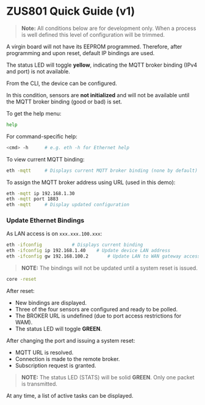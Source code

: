 # ZUS801 Quick Guide (v1)

> **Note:** All conditions below are for development only. When a process is well defined this level of configuration will be trimmed.

A virgin board will not have its EEPROM programmed. Therefore, after programming and upon reset, default IP bindings are used.

The status LED will toggle **yellow**, indicating the MQTT broker binding (IPv4 and port) is not available.

From the CLI, the device can be configured.

In this condition, sensors are **not initialized** and will not be available until the MQTT broker binding (good or bad) is set.

To get the help menu:
```bash
help
```
For command-specific help:
```bash
<cmd> -h      # e.g. eth -h for Ethernet help
```

To view current MQTT binding:
```bash
eth -mqtt     # Displays current MQTT broker binding (none by default)
```

To assign the MQTT broker address using URL (used in this demo):
```bash
eth -mqtt ip 192.168.1.30
eth -mqtt port 1883
eth -mqtt     # Display updated configuration
```

### Update Ethernet Bindings

As LAN access is on `xxx.xxx.100.xxx`:

```bash
eth -ifconfig           # Displays current binding
eth -ifconfig ip 192.168.1.40    # Update device LAN address
eth -ifconfig gw 192.168.100.2       # Update LAN to WAN gateway access
```

> **NOTE:** The bindings will not be updated until a system reset is issued.

```bash
core -reset
```

After reset:
- New bindings are displayed.
- Three of the four sensors are configured and ready to be polled.
- The BROKER URL is undefined (due to port access restrictions for WAM).
- The status LED will toggle **GREEN**.

After changing the port and issuing a system reset:
- MQTT URL is resolved.
- Connection is made to the remote broker.
- Subscription request is granted.

> **NOTE:** The status LED (STATS) will be solid **GREEN**.
> Only one packet is transmitted.

At any time, a list of active tasks can be displayed.